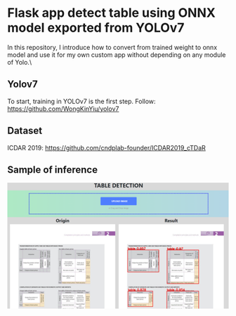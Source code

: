 # Flask app detect table using ONNX model exported from YOLOv7

In this repository, I introduce how to convert from trained weight to onnx model and use it for my own custom app without depending on any module of Yolo.\

## Yolov7
To start, training in YOLOv7 is the first step. Follow: https://github.com/WongKinYiu/yolov7

## Dataset
ICDAR 2019: https://github.com/cndplab-founder/ICDAR2019_cTDaR

## Sample of inference
![infer_result](plot_git/infer_result.png)